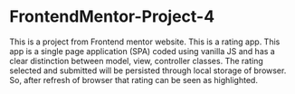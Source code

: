 # FrontendMentor-Project-4
This is a project from Frontend mentor website. This is a rating app.
This app is a single page application (SPA) coded using vanilla JS and has a clear distinction between model, view, controller classes.
The rating selected and submitted will be persisted through local storage of browser. So, after refresh of browser that rating can be seen as highlighted.
